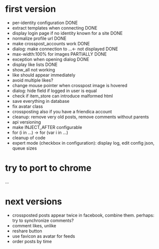 first version
=============

* per-identity configuration DONE
* extract templates when connecting DONE
* display login page if no identity known for a site DONE
* normalize profile url DONE
* make crosspost_accounts work DONE
* dialog: make connection to ...<- not displayed DONE
* max-width:100% for images PARTIALLY DONE
* exception when opening dialog DONE
* display like lists DONE
* show_all not working
* like should appear immediately
* avoid multiple likes?
* change mouse pointer when crosspost image is hovered
* dialog: hide field if logged in user is equal
* check if item_store can introduce malformed html
* save everything in database
* fix avatar class
* crossposting also if you have a friendica account
* cleanup: remove very old posts, remove comments without parents
* api versioning
* make INJECT_AFTER configurable
* for (i in ...) -> for (var i in ...)
* cleanup of code
* expert mode (checkbox in configuration): display log, edit config json, queue sizes

try to port to chrome
=====================

...

next versions
=============

* crossposted posts appear twice in facebook, combine them. perhaps: try to synchronize comments?
* comment likes, unlike
* reshare button
* use favicon as avatar for feeds
* order posts by time
